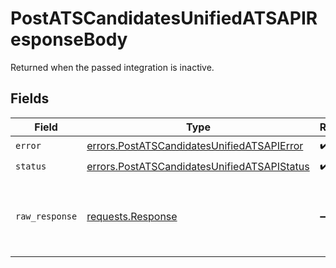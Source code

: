 # PostATSCandidatesUnifiedATSAPIResponseBody

Returned when the passed integration is inactive.


## Fields

| Field                                                                                                      | Type                                                                                                       | Required                                                                                                   | Description                                                                                                |
| ---------------------------------------------------------------------------------------------------------- | ---------------------------------------------------------------------------------------------------------- | ---------------------------------------------------------------------------------------------------------- | ---------------------------------------------------------------------------------------------------------- |
| `error`                                                                                                    | [errors.PostATSCandidatesUnifiedATSAPIError](../../models/errors/postatscandidatesunifiedatsapierror.md)   | :heavy_check_mark:                                                                                         | N/A                                                                                                        |
| `status`                                                                                                   | [errors.PostATSCandidatesUnifiedATSAPIStatus](../../models/errors/postatscandidatesunifiedatsapistatus.md) | :heavy_check_mark:                                                                                         | N/A                                                                                                        |
| `raw_response`                                                                                             | [requests.Response](https://requests.readthedocs.io/en/latest/api/#requests.Response)                      | :heavy_minus_sign:                                                                                         | Raw HTTP response; suitable for custom response parsing                                                    |